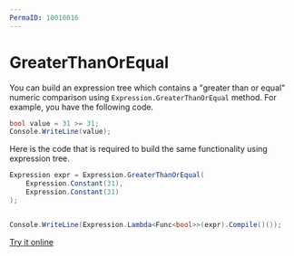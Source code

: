 ```yaml
---
PermaID: 10010016
---
```



# GreaterThanOrEqual

You can build an expression tree which contains a "greater than or equal" numeric comparison using `Expression.GreaterThanOrEqual` method. For example, you have the following code.

```csharp
bool value = 31 >= 31;
Console.WriteLine(value);
```

Here is the code that is required to build the same functionality using expression tree. 

```csharp
Expression expr = Expression.GreaterThanOrEqual(
    Expression.Constant(31),
    Expression.Constant(31)
);


Console.WriteLine(Expression.Lambda<Func<bool>>(expr).Compile()());
```

[Try it online](https://dotnetfiddle.net/1EHGib)